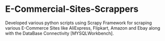 # E-Commercial-Sites-Scrappers
Developed various python scripts using Scrapy Framework 
for scraping various E-Commerce Sites like AliExpress, Flipkart, Amazon and Ebay along with the DataBase Connectivity [MYSQLWorkbench].
